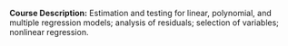 **Course Description:** Estimation and testing for linear, polynomial, and multiple regression models; analysis of residuals; selection of variables; nonlinear regression.